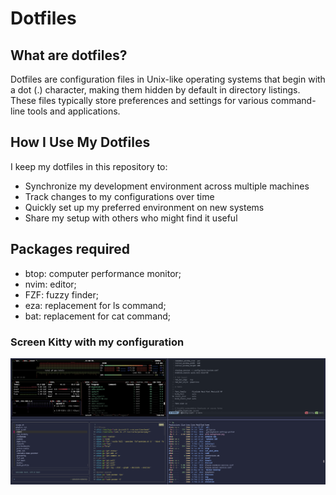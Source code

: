 # Dotfiles

## What are dotfiles?

Dotfiles are configuration files in Unix-like operating systems that begin with a dot (.) character, making them hidden by default in directory listings. These files typically store preferences and settings for various command-line tools and applications.

## How I Use My Dotfiles

I keep my dotfiles in this repository to:

- Synchronize my development environment across multiple machines
- Track changes to my configurations over time
- Quickly set up my preferred environment on new systems
- Share my setup with others who might find it useful

## Packages required

- btop: computer performance monitor;
- nvim: editor;
- FZF: fuzzy finder;
- eza: replacement for ls command;
- bat: replacement for cat command;

### Screen Kitty with my configuration

![Kitty Terminal Screenshot](kitty.png)
